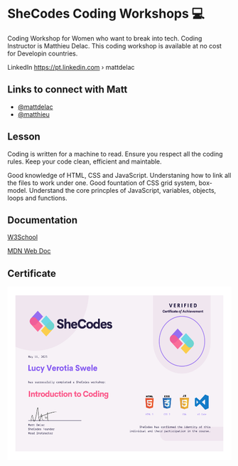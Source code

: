  
# SheCodes Coding Workshops 💻

Coding Workshop for Women who want to break into tech. Coding Instructor is Matthieu Delac. This coding workshop is available at no cost for Developin countries. 

LinkedIn
https://pt.linkedin.com › mattdelac

## Links to connect with Matt 

- [@mattdelac](https://www.github.com/matthieua)
- [@matthieu](https://www.instagram.com/matthieu/?hl=en)



## Lesson
Coding is written for a machine to read. Ensure you respect all the coding rules. Keep your code clean, efficient and maintable. 

Good knowledge of HTML, CSS and JavaScript. Understaning how to link all the files to work under one. Good fountation of CSS grid system, box-model.
Understand the core princples of JavaScript, variables, objects, loops and functions.

## Documentation

[W3School](https://www.w3schools.com/)

[MDN Web Doc](https://developer.mozilla.org/en-US/)

 



## Certificate
<p align="center">
<img width="800px" height="390px" src="https://github.com/KhaniLucy/SheCodes/blob/main/148018.png">
</p>

